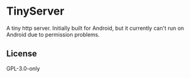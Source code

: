 # TinyServer

A tiny http server. Initially built for Android, but it currently can't run on Android due to permission problems.

## License

GPL-3.0-only
